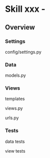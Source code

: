 # Skill xxx - 


## Overview

### Settings

config/settings.py


### Data

models.py


### Views

templates

views.py

urls.py


### Tests

data tests

view tests

